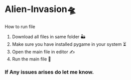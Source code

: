 # Alien-Invasion🛸

How to run file  
1. Download all files in same folder 🏜
2. Make sure you have installed pygame in your system ⏳
3. Open the main file in editor ✍️
4. Run the main file 🏃‍
    
### If Any issues arises do let me know.
